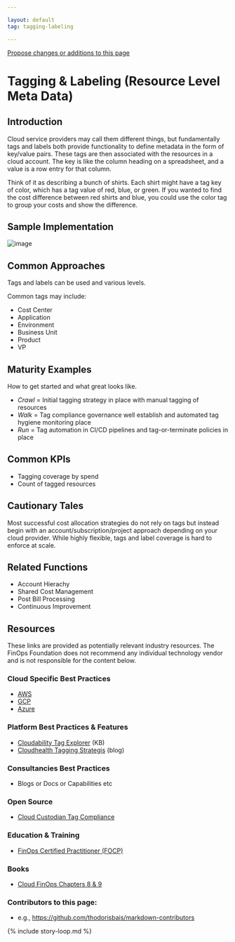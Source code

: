 ```yaml
---

layout: default
tag: tagging-labeling

---
```

[Propose changes or additions to this page](https://github.com/finopsfoundation/fodo/edit/master/framework/functions/tagging-labeling.md)

# Tagging & Labeling (Resource Level Meta Data)

## Introduction

Cloud service providers may call them different things, but fundamentally tags and labels both provide functionality to define metadata in the form of key/value pairs. These tags are then associated with the resources in a cloud account. The key is like the column heading on a spreadsheet, and a value is a row entry for that column. 

Think of it as describing a bunch of shirts. Each shirt might have a tag key of color, which has a tag value of red, blue, or green. If you wanted to find the cost difference between red shirts and blue, you could use the color tag to group your costs and show the difference. 

## Sample Implementation      

![image](https://user-images.githubusercontent.com/66805995/112911099-96466280-90a9-11eb-9443-a7d2ddb0ebfc.png)

## Common Approaches

Tags and labels can be used and various levels.

Common tags may include:
- Cost Center
- Application
- Environment
- Business Unit
- Product 
- VP

## Maturity Examples

How to get started and what great looks like.

- *Crawl* = Initial tagging strategy in place with manual tagging of resources
- *Walk* = Tag compliance governance well establish and automated tag hygiene monitoring place
- *Run* = Tag automation in CI/CD pipelines and tag-or-terminate policies in place

## Common KPIs

- Tagging coverage by spend
- Count of tagged resources

## Cautionary Tales

Most successful cost allocation strategies do not rely on tags but instead begin with an account/subscription/project approach depending on your cloud provider. While highly flexible, tags and label coverage is hard to enforce at scale.

## Related Functions

- Account Hierachy
- Shared Cost Management
- Post Bill Processing
- Continuous Improvement

## Resources

These links are provided as potentially relevant industry resources. The FinOps Foundation does not recommend any individual technology vendor and is not responsible for the content below.

### Cloud Specific Best Practices

- [AWS](https://docs.aws.amazon.com/general/latest/gr/aws_tagging.html)
- [GCP](https://cloud.google.com/compute/docs/labeling-resources)
- [Azure](https://docs.microsoft.com/en-us/azure/virtual-machines/tag-portal)

### Platform Best Practices & Features
- [Cloudability Tag Explorer](https://support.cloudability.com/hc/en-us/articles/360004517234-Tag-Explorer) (KB)
- [Cloudhealth Tagging Strategis](https://www.cloudhealthtech.com/blog/creating-multicloud-tagging-strategies) (blog)

### Consultancies Best Practices
- Blogs or Docs or Capabilities etc

### Open Source
- [Cloud Custodian Tag Compliance](https://cloudcustodian.io/docs/aws/examples/tagcompliance.html)

### Education & Training
- [FinOps Certified Practitioner (FOCP)](https://www.finops.org/certification/)

### Books

- [Cloud FinOps Chapters 8 & 9](https://www.amazon.com/Cloud-FinOps-Collaborative-Real-Time-Management/dp/1492054623)

### Contributors to this page:

- e.g., https://github.com/thodorisbais/markdown-contributors

{% include story-loop.md %}